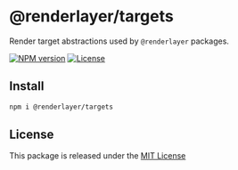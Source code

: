 # @renderlayer/targets

Render target abstractions used by `@renderlayer` packages.

[![NPM version][npm-badge]][npm-url]
[![License][license-badge]][license-url]

## Install

```bash
npm i @renderlayer/targets
```

## License

This package is released under the [MIT License][license-url]

[npm-badge]: https://img.shields.io/npm/v/@renderlayer/targets
[npm-url]: https://www.npmjs.com/package/@renderlayer/targets
[license-badge]: https://img.shields.io/npm/l/renderlayer.svg?cacheSeconds=2592000
[license-url]: https://github.com/epreston/renderlayer/blob/main/LICENSE
